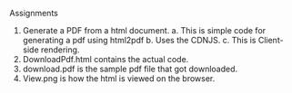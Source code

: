 Assignments
1. Generate a PDF from a html document.
   a. This is simple code for generating a pdf using html2pdf
   b. Uses the CDNJS.
   c. This is Client-side rendering.
2. DownloadPdf.html contains the actual code.
3. download.pdf is the sample pdf file that got downloaded.
4. View.png is how the html is viewed on the browser. 
